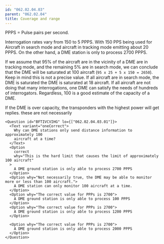 ```yaml
---
id: "062.02.04.03"
parent: "062.02.04"
title: Coverage and range
---
```


PPPS = Pulse pairs per second.

Interrogation rates vary from 150 to 5 PPPS. With 150 PPS being used for
Aircraft in search mode and aircraft in tracking mode emitting about 20 PPPS. On
the other hand, a DME station is only to process 2700 PPPS.

If we assume that 95% of the aircraft are in the vicinity of a DME are in
tracking mode, and the remaining 5% are in search mode, we can conclude that the
DME will be saturated at 100 aircraft (`95 x 25 + 5 x 150 = 2650`). Keep in mind
this is not a precise value. If all aircraft are in search mode, the DME is
saturated the DME is saturated at 18 aircraft. If all aircraft are not doing
that many interrogations, one DME can satisfy the needs of hundreds of
interrogators. Regardless, 100 is a good estimate of the capacity of a DME.

If the DME is over capacity, the transponders with the highest power will get
replies. these are not necessarily

```tsx
<Question id="BFTIVCVIHG" lo={["062.02.04.03.01"]}>
  <Text variant="oneCorrect">
    Why can DME stations only send distance information to approximately 100
    aircraft at a time?
  </Text>
  <Option
    correct
    why="This is the hard limit that causes the limit of approximately 100 aircraft"
  >
    A DME ground station is only able to process 2700 PPPS
  </Option>
  <Option why="Not necessarily true, the DME may be able to monitor more or less than 100 aircraft.">
    A DME station can only monitor 100 aircraft at a time.
  </Option>
  <Option why="The correct value for PPPs is 2700">
    A DME ground station is only able to process 100 PPPS
  </Option>
  <Option why="The correct value for PPPs is 2700">
    A DME ground station is only able to process 1200 PPPS
  </Option>

  <Option why="The correct value for PPPs is 2700">
    A DME ground station is only able to process 2000 PPPS
  </Option>
</Question>
```
